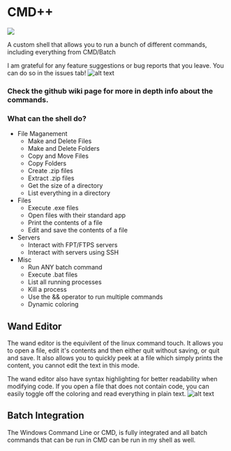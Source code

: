 # CMD++
![](https://img.shields.io/github/downloads/Abbin44/CMD-Plus/total?color=orange&label=Downloads)



A custom shell that allows you to run a bunch of different commands, including everything from CMD/Batch

I am grateful for any feature suggestions or bug reports that you leave. You can do so in the issues tab!
![alt text](https://github.com/Abbin44/Custom-Shell/blob/master/preview_image.png?raw=true)

### Check the github wiki page for more in depth info about the commands.

### What can the shell do?
+ File Maganement
    + Make and Delete Files
    + Make and Delete Folders
    + Copy and Move Files
    + Copy Folders    
    + Create .zip files
    + Extract .zip files
    + Get the size of a directory
    + List everything in a directory
+ Files
    + Execute .exe files
    + Open files with their standard app
    + Print the contents of a file
    + Edit and save the contents of a file
+ Servers
    + Interact with FPT/FTPS servers
    + Interact with servers using SSH
+ Misc
    + Run ANY batch command
    + Execute .bat files
    + List all running processes
    + Kill a process
    + Use the && operator to run multiple commands
    + Dynamic coloring
    
## Wand Editor
The wand editor is the equivilent of the linux command touch. It allows you to open a file, edit it's contents and then either quit without saving, or quit and save. It also allows you to quickly peek at a file which simply prints the content, you cannot edit the text in this mode.

The wand editor also have syntax highlighting for better readability when modifying code. If you open a file that does not contain code, you can easily toggle off the coloring and read everything in plain text.
![alt text](https://github.com/Abbin44/Custom-Shell/blob/master/wand_preview_image.png?raw=true)

## Batch Integration
The Windows Command Line or CMD, is fully integrated and all batch commands that can be run in CMD can be run in my shell as well.
